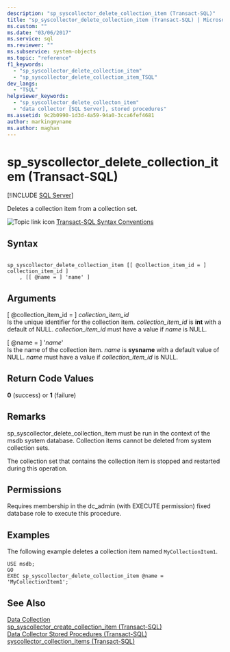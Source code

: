 ```yaml
---
description: "sp_syscollector_delete_collection_item (Transact-SQL)"
title: "sp_syscollector_delete_collection_item (Transact-SQL) | Microsoft Docs"
ms.custom: ""
ms.date: "03/06/2017"
ms.service: sql
ms.reviewer: ""
ms.subservice: system-objects
ms.topic: "reference"
f1_keywords: 
  - "sp_syscollector_delete_collection_item"
  - "sp_syscollector_delete_collection_item_TSQL"
dev_langs: 
  - "TSQL"
helpviewer_keywords: 
  - "sp_syscollector_delete_collecton_item"
  - "data collector [SQL Server], stored procedures"
ms.assetid: 9c2b0990-1d3d-4a59-94a0-3cca6fef4681
author: markingmyname
ms.author: maghan
---
```

# sp_syscollector_delete_collection_item (Transact-SQL)
[!INCLUDE [SQL Server](../../includes/applies-to-version/sqlserver.md)]

  Deletes a collection item from a collection set.  
  
 ![Topic link icon](../../database-engine/configure-windows/media/topic-link.gif "Topic link icon") [Transact-SQL Syntax Conventions](../../t-sql/language-elements/transact-sql-syntax-conventions-transact-sql.md)  
  
## Syntax  
  
```  
  
sp_syscollector_delete_collection_item [[ @collection_item_id = ] collection_item_id ]  
    , [[ @name = ] 'name' ]   
```  
  
## Arguments  
 [ @collection_item_id = ] *collection_item_id*  
 Is the unique identifier for the collection item. *collection_item_id* is **int** with a default of NULL. *collection_item_id* must have a value if *name* is NULL.  
  
 [ @name = ] '*name*'  
 Is the name of the collection item. *name* is **sysname** with a default value of NULL. *name* must have a value if *collection_item_id* is NULL.  
  
## Return Code Values  
 **0** (success) or **1** (failure)  
  
## Remarks  
 sp_syscollector_delete_collection_item must be run in the context of the msdb system database. Collection items cannot be deleted from system collection sets.  
  
 The collection set that contains the collection item is stopped and restarted during this operation.  
  
## Permissions  
 Requires membership in the dc_admin (with EXECUTE permission) fixed database role to execute this procedure.  
  
## Examples  
 The following example deletes a collection item named `MyCollectionItem1`.  
  
```  
USE msdb;  
GO  
EXEC sp_syscollector_delete_collection_item @name = 'MyCollectionItem1';  
```  
  
## See Also  
 [Data Collection](../../relational-databases/data-collection/data-collection.md)   
 [sp_syscollector_create_collection_item &#40;Transact-SQL&#41;](../../relational-databases/system-stored-procedures/sp-syscollector-create-collection-item-transact-sql.md)   
 [Data Collector Stored Procedures &#40;Transact-SQL&#41;](../../relational-databases/system-stored-procedures/data-collector-stored-procedures-transact-sql.md)   
 [syscollector_collection_items &#40;Transact-SQL&#41;](../../relational-databases/system-catalog-views/syscollector-collection-items-transact-sql.md)  
  
  
